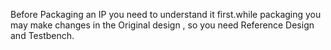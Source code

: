 Before Packaging an IP you need to understand it first.while packaging you may make changes in the Original design , so you need Reference Design and Testbench.
